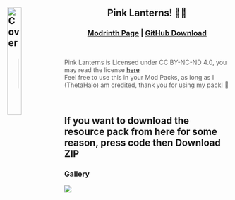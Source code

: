 ## <img align="left" alt="Cover" src="https://cdn.modrinth.com/data/vRQuUWXC/3b33766c5b3311bc2080ebc8184ab300de4d459f.jpeg" width="25%"  />  <h2 align="center">Pink Lanterns! 🩷🏮</h1>

<h3 align=center> 

[__Modrinth Page__](https://modrinth.com) | [__GitHub Download__](https://github.com/ThetaHalo/ResourcePacks/archive/refs/heads/template.zip)
</h3>
<br>

> Pink Lanterns is Licensed under CC BY-NC-ND 4.0, you may read the license [here](./LICENSE)<br>
> Feel free to use this in your Mod Packs, as long as I (ThetaHalo) am credited, thank you for using my pack! 💜
<br>

If you want to download the resource pack from here for some reason, press **code** then **Download ZIP**
---

### Gallery

<img src=https://cdn.modrinth.com/data/vRQuUWXC/images/b2d205700cd7128890c3f308e605827f48ae8baf.png>